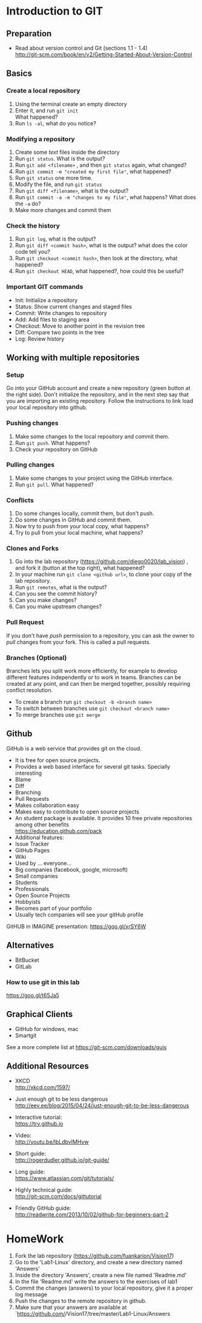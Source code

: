 # Introduction to GIT

## Preparation

- Read about version control and Git (sections 1.1 - 1.4)  
  http://git-scm.com/book/en/v2/Getting-Started-About-Version-Control 

## Basics

### Create a local repository

1. Using the terminal create an empty directory 
2. Enter it, and run  `git init`  
   What happened?
3. Run `ls -al`, what do you notice?

### Modifying a repository

1. Create some *text* files inside the directory
2. Run `git status`. What is the output?
3. Run `git add <filename>` , and then `git status` again, what changed?
4. Run `git commit -m "created my first file"`, what happened?
5. Run `git status` one more time.
6. Modify the file, and run `git status`
7. Run `git diff <filename>`, what is the output?
8. Run `git commit -a -m "changes to my file"`, what happens? What does the `-a` do?
9. Make more changes and commit them

### Check the history

1. Run `git log`, what is the output?
2. Run `git diff <commit hash>`, what is the output? what does the color code tell you?
3. Run `git checkout <commit hash>`, then look at the directory, what happened?
4. Run `git checkout HEAD`, what happened?, how could this be useful?


### Important GIT commands

- Init: Initialize a repository
- Status: Show current changes and staged files
- Commit: Write changes to repository
- Add: Add files to staging area
- Checkout: Move to another point in the revision tree
- Diff: Compare two points in the tree
- Log: Review history


## Working with multiple repositories

### Setup

Go into your GitHub account and create a new repository (green button at the right side). Don't initialize the repository, and in the next step say that you are importing an existing repository. Follow the instructions to link load your local repository into github.

### Pushing changes

1. Make some changes to the local repository and commit them.
2. Run `git push`. What happens?
3. Check your repository on GitHub

### Pulling changes

1. Make some changes to your project using the GitHub interface.
2. Run `git pull`. What happened?

### Conflicts

1. Do some changes locally, commit them, but don't push.
2. Do some changes in GitHub and commit them.
3. Now try to push from your local copy, what happens?
4. Try to pull from your local machine, what happens?

### Clones and Forks

1. Go into the lab repository (https://github.com/diego0020/lab_vision) , and fork it (button at the top right), what happened?
2. In your machine run `git clone <github url>`, to clone your copy of the lab repository.
3. Run `git remotes`, what is the output?
4. Can you see the commit history?
5. Can you make changes?
6. Can you make upstream changes?

### Pull Request

If you don't have *push* permission to a repository, you can ask the owner to *pull* changes from your fork. This is called a pull requests. 

### Branches (Optional)

Branches lets you split work more efficiently, for example to develop different features independently or to work in teams. Branches can be created at any point, and can then be merged together, possibly requiring conflict resolution. 

- To create a branch run `git checkout -b <branch name>`
- To switch between branches use `git checkout <branch name>`
- To merge branches use `git merge`

## Github

GitHub is a web service that provides git on the cloud.

- It is free for open source projects.
- Provides a web based interface for several git tasks. Specially interesting
 - Blame
 - Diff
 - Branching
 - Pull Requests
- Makes collaboration easy
- Makes easy to contribute to open source projects
- An student package is available. It provides 10 free private repositories among other benefits   
  https://education.github.com/pack
 - Additional features:
 - Issue Tracker
 - GitHub Pages
 - Wiki
- Used by ... everyone...
 - Big companies (facebook, google, microsoft)
 - Small companies
 - Students
 - Professionals
 - Open Source Projects
 - Hobbyists
- Becomes part of your portfolio
- Usually tech companies will see your gitHub profile

GitHUB in IMAGINE presentation: https://goo.gl/xrSY6W


## Alternatives

- BitBucket
- GitLab

### How to use git in this lab
https://goo.gl/t65Ja5

## Graphical Clients

- GitHub for windows, mac
- Smartgit

See a more complete list at https://git-scm.com/downloads/guis


## Additional Resources

- XKCD  
  http://xkcd.com/1597/

- Just enough git to be less dangerous  
  http://eev.ee/blog/2015/04/24/just-enough-git-to-be-less-dangerous

- Interactive tutorial:  
  https://try.github.io

- Video:  
  http://youtu.be/lbLdbvIMHvw

- Short guide:  
  http://rogerdudler.github.io/git-guide/

- Long guide:  
  https://www.atlassian.com/git/tutorials/

- Highly technical guide:  
  http://git-scm.com/docs/gittutorial

- Friendly GitHub guide:  
  http://readwrite.com/2013/10/02/github-for-beginners-part-2

# HomeWork

1. Fork the lab repository (https://github.com/fuankarion/Vision17)
2. Go to the 'Lab1-Linux' directory, and create a new directory named 'Answers'
3. Inside the directory 'Answers', create a new file named 'Readme.md'
4. In the file 'Readme.md' write the answers to the exercises of lab1
5. Commit the changes (answers) to your local repository, give it a proper log message
6. Push the changes to the remote repository in github.
4. Make sure that your answers are available at 
   `https://github.com/<USERNAME>/Vision17/tree/master/Lab1-Linux/Answers



